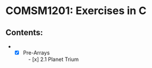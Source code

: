 # COMSM1201: Exercises in C
## Contents:
- - [x] Pre-Arrays  
&emsp;- [x] 2.1 Planet Trium

<!-- ## Implement Basic Data Structure and Algorithm in C
# Programming in C
## Implement Basic Data Structure and Algorithm in C
1. **Huffman Encoding**  
&emsp;&emsp;- Data structure: Binary Tree(Huffman Tree)  
&emsp;&emsp;- Algorithm: Linklist, Bubblesort -->
